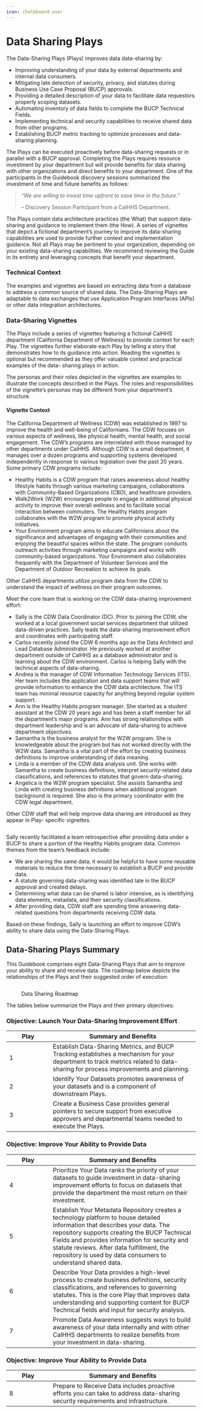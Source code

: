 ```yaml
---
icon: chalkboard-user
---
```


# Data Sharing Plays

The Data-Sharing Plays (Plays) improves data data-sharing by:

* Improving understanding of your data by external departments and internal data consumers.
* Mitigating late detection of security, privacy, and statutes during Business Use Case Proposal (BUCP) approvals.
* Providing a detailed description of your data to facilitate data requestors properly scoping datasets.
* Automating inventory of data fields to complete the BUCP Technical Fields.
* Implementing technical and security capabilities to receive shared data from other programs.
* Establishing BUCP metric tracking to optimize processes and data-sharing planning.

The Plays can be executed proactively before data-sharing requests or in parallel with a BUCP approval. Completing the Plays requires resource investment by your department but will provide benefits for data sharing with other organizations and direct benefits to your department. One of the participants in the Guidebook discovery sessions summarized the investment of time and future benefits as follows:

> _“We are willing to invest time upfront to save time in the future.”_
>
> – Discovery Session Participant from a CalHHS Department.

The Plays contain data architecture practices (the What) that support data-sharing and guidance to implement them (the How). A series of vignettes that depict a fictional department’s journey to improve its data-sharing capabilities are used to provide further context and implementation guidance. Not all Plays may be pertinent to your organization, depending on your existing data-sharing capabilities. We recommend reviewing the Guide in its entirety and leveraging concepts that benefit your department.

### Technical Context <a href="#technical_context" id="technical_context"></a>

The examples and vignettes are based on extracting data from a database to address a common source of shared data. The Data-Sharing Plays are adaptable to data exchanges that use Application Program Interfaces (APIs) or other data integration architectures.

### Data-Sharing Vignettes <a href="#data-sharing_vignettes" id="data-sharing_vignettes"></a>

The Plays include a series of vignettes featuring a fictional CalHHS department (California Department of Wellness) to provide context for each Play. The vignettes further elaborate each Play by telling a story that demonstrates how to its guidance into action. Reading the vignettes is optional but recommended as they offer valuable context and practical examples of the data- sharing plays in action.

The personas and their roles depicted in the vignettes are examples to illustrate the concepts described in the Plays. The roles and responsibilities of the vignette’s personas may be different from your department’s structure.

#### Vignette Context <a href="#vignette_context" id="vignette_context"></a>

The California Department of Wellness (CDW) was established in 1997 to improve the health and well-being of Californians. The CDW focuses on various aspects of wellness, like physical health, mental health, and social engagement. The CDW’s programs are interrelated with those managed by other departments under CalHHS. Although CDW is a small department, it manages over a dozen programs and supporting systems developed independently in response to various legislation over the past 20 years. Some primary CDW programs include:

* Healthy Habits is a CDW program that raises awareness about healthy lifestyle habits through various marketing campaigns, collaborations with Community-Based Organizations (CBO), and healthcare providers.
* Walk2Work (W2W) encourages people to engage in additional physical activity to improve their overall wellness and to facilitate social interaction between commuters. The Healthy Habits program collaborates with the W2W program to promote physical activity initiatives.
* Your Environment program aims to educate Californians about the significance and advantages of engaging with their communities and enjoying the beautiful spaces within the state. The program conducts outreach activities through marketing campaigns and works with community-based organizations. Your Environment also collaborates frequently with the Department of Volunteer Services and the Department of Outdoor Recreation to achieve its goals.

Other CalHHS departments utilize program data from the CDW to understand the impact of wellness on their program outcomes.

Meet the core team that is working on the CDW data-sharing improvement effort:

* Sally is the CDW Data Coordinator (DC). Prior to joining the CDW, she worked at a local government social services department that utilized data-driven practices. Sally leads the data-sharing improvement effort and coordinates with participating staff.
* Carlos recently joined the CDW 6 months ago as the Data Architect and Lead Database Administrator. He previously worked at another department outside of CalHHS as a database administrator and is learning about the CDW environment. Carlos is helping Sally with the technical aspects of data-sharing.
* Andrea is the manager of CDW Information Technology Services (ITS). Her team includes the application and data support teams that will provide information to enhance the CDW data architecture. The ITS team has minimal resource capacity for anything beyond regular system support.
* Ann is the Healthy Habits program manager. She started as a student assistant at the CDW 20 years ago and has been a staff member for all the department’s major programs. Ann has strong relationships with department leadership and is an advocate of data-sharing to achieve department objectives.
* Samantha is the business analyst for the W2W program. She is knowledgeable about the program but has not worked directly with the W2W data. Samantha is a vital part of the effort by creating business definitions to improve understanding of data meaning.
* Linda is a member of the CDW data analysis unit. She works with Samantha to create business definitions, interpret security-related data classifications, and references to statutes that govern data-sharing.
* Angelica is the W2W program specialist. She assists Samantha and Linda with creating business definitions when additional program background is required. She also is the primary coordinator with the CDW legal department.

Other CDW staff that will help improve data sharing are introduced as they appear in Play- specific vignettes.

<figure><img src="../../.gitbook/assets/image (9) (1).png" alt=""><figcaption></figcaption></figure>

Sally recently facilitated a team retrospective after providing data under a BUCP to share a portion of the Healthy Habits program data. Common themes from the team’s feedback include:

* We are sharing the same data; it would be helpful to have some reusable materials to reduce the time necessary to establish a BUCP and provide data.
* A statute governing data-sharing was identified late in the BUCP approval and created delays.
* Determining what data can be shared is labor intensive, as is identifying data elements, metadata, and their security classifications.
* After providing data, CDW staff are spending time answering data-related questions from departments receiving CDW data.

Based on these findings, Sally is launching an effort to improve CDW’s ability to share data using the Data-Sharing Plays.

## Data-Sharing Plays Summary <a href="#data-sharing_plays_summary" id="data-sharing_plays_summary"></a>

This Guidebook comprises eight Data-Sharing Plays that aim to improve your ability to share and receive data. The roadmap below depicts the relationships of the Plays and their suggested order of execution:

<figure><img src="../../.gitbook/assets/image (10) (1).png" alt=""><figcaption><p>Data Sharing Roadmap</p></figcaption></figure>

The tables below summarize the Plays and their primary objectives:

### Objective: Launch Your Data-Sharing Improvement Effort

<table><thead><tr><th width="100">Play</th><th>Summary and Benefits</th></tr></thead><tbody><tr><td>1</td><td>Establish Data-Sharing Metrics, and BUCP Tracking establishes a mechanism for your department to track metrics related to data-sharing for process improvements and planning.</td></tr><tr><td>2</td><td>Identify Your Datasets promotes awareness of your datasets and is a component of downstream Plays.</td></tr><tr><td>3</td><td>Create a Business Case provides general pointers to secure support from executive approvers and departmental teams needed to execute the Plays.</td></tr></tbody></table>

### Objective: Improve Your Ability to Provide Data

<table><thead><tr><th width="100">Play</th><th>Summary and Benefits</th></tr></thead><tbody><tr><td>4</td><td>Prioritize Your Data ranks the priority of your datasets to guide investment in data-sharing improvement efforts to focus on datasets that provide the department the most return on their investment.</td></tr><tr><td>5</td><td>Establish Your Metadata Repository creates a technology platform to house detailed information that describes your data. The repository supports creating the BUCP Technical Fields and provides information for security and statute reviews. After data fulfillment, the repository is used by data consumers to understand shared data.</td></tr><tr><td>6</td><td>Describe Your Data provides a high-level process to create business definitions, security classifications, and references to governing statutes. This is the core Play that improves data understanding and supporting content for BUCP Technical fields and input for security analysis.</td></tr><tr><td>7</td><td>Promote Data Awareness suggests ways to build awareness of your data internally and with other CalHHS departments to realize benefits from your investment in data-sharing.</td></tr></tbody></table>

### Objective: Improve Your Ability to Provide Data

<table><thead><tr><th width="100">Play</th><th>Summary and Benefits</th></tr></thead><tbody><tr><td>8</td><td>Prepare to Receive Data includes proactive efforts you can take to address data-sharing security requirements and infrastructure.</td></tr></tbody></table>
